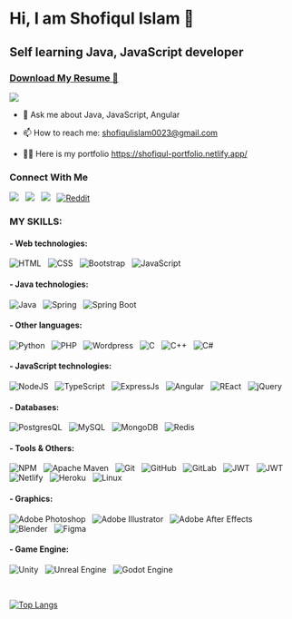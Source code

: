 # Hi, I am Shofiqul Islam 👋

## Self learning Java, JavaScript developer

### [Download My Resume 📖](https://drive.google.com/uc?export=download&id=1kn7Qfa6d35iPzyAOc2eoBVsxXXvbygT3)

<p><img src="https://github-profile-trophy.vercel.app/?username=shofiq0023&theme=onedark"></p>

-   💬 Ask me about Java, JavaScript, Angular

-   📫 How to reach me: shofiqulislam0023@gmail.com

-   👨‍💻 Here is my portfolio https://shofiqul-portfolio.netlify.app/

### Connect With Me

[![](https://img.shields.io/badge/Linkedin-0a66c2?style=for-the-badge&logo=linkedin&logoColor=white)](https://www.linkedin.com/in/shofiqul-islam-0023/) &nbsp;
[![](https://img.shields.io/badge/Facebook-4267B2?style=for-the-badge&logo=facebook&logoColor=white)](https://www.facebook.com/shofiqul0023/) &nbsp;
[![](https://img.shields.io/badge/Twitter-1DA1F2?style=for-the-badge&logo=twitter&logoColor=white)](https://twitter.com/shofiqul0023</) &nbsp;
[![Reddit](https://img.shields.io/badge/Reddit-%23FF4500.svg?style=for-the-badge&logo=Reddit&logoColor=white)](https://www.reddit.com/user/atrix0023)

### MY SKILLS:

#### - Web technologies:

![HTML](https://img.shields.io/badge/HTML-%23E34F26?style=for-the-badge&logo=html5&logoColor=white) &nbsp;
![CSS](https://img.shields.io/badge/CSS-%231572B6?style=for-the-badge&logo=CSS3&logoColor=white) &nbsp;
![Bootstrap](https://img.shields.io/badge/Bootstrap-%23563D7C?style=for-the-badge&logo=bootstrap&logoColor=white) &nbsp;
![JavaScript](https://img.shields.io/badge/Javascript-%23323330?style=for-the-badge&logo=javascript&logoColor=23F7DF1E) &nbsp;

#### - Java technologies:

![Java](https://img.shields.io/badge/Java-%23323330?style=for-the-badge&logo=java&logoColor=red) &nbsp;
![Spring](https://img.shields.io/badge/Spring-%236DB33F?style=for-the-badge&logo=spring&logoColor=white) &nbsp;
![Spring Boot](https://img.shields.io/badge/Spring_Boot-F1F1F1?style=for-the-badge&logo=springboot&logoColor=236DB33F)

#### - Other languages:

![Python](https://img.shields.io/badge/Python-blue?style=for-the-badge&logo=python&logoColor=white) &nbsp;
![PHP](https://img.shields.io/badge/PHP-%23777BB4?style=for-the-badge&logo=php&logoColor=white) &nbsp;
![Wordpress](https://img.shields.io/badge/WordPress-%23117AC9?style=for-the-badge&logo=WordPress&logoColor=white) &nbsp;
![C](https://img.shields.io/badge/c-%2300599C.svg?style=for-the-badge&logo=c&logoColor=white) &nbsp;
![C++](https://img.shields.io/badge/c++-%2300599C.svg?style=for-the-badge&logo=c%2B%2B&logoColor=white) &nbsp;
![C#](https://img.shields.io/badge/c%23-%23239120.svg?style=for-the-badge&logo=c-sharp&logoColor=white)

#### - JavaScript technologies:

![NodeJS](https://img.shields.io/badge/Node.Js-6DA55F.svg?style=for-the-badge&logo=node.js&logoColor=white) &nbsp;
![TypeScript](https://img.shields.io/badge/typescript-%23007ACC.svg?style=for-the-badge&logo=typescript&logoColor=white) &nbsp;
![ExpressJs](https://img.shields.io/badge/express.js-%23404d59?style=for-the-badge&logo=express&logoColor=%2361DAFB) &nbsp;
![Angular](https://img.shields.io/badge/angular-%23DD0031?style=for-the-badge&logo=angular&logoColor=white) &nbsp;
![REact](https://img.shields.io/badge/react-%2320232a.svg?style=for-the-badge&logo=react&logoColor=%2361DAFB) &nbsp;
![jQuery](https://img.shields.io/badge/jquery-%230769AD.svg?style=for-the-badge&logo=jquery&logoColor=white)

#### - Databases:

![PostgresQL](https://img.shields.io/badge/postgres-%23316192.svg?style=for-the-badge&logo=postgresql&logoColor=white) &nbsp;
![MySQL](https://img.shields.io/badge/mysql-%2300f.svg?style=for-the-badge&logo=mysql&logoColor=white) &nbsp;
![MongoDB](https://img.shields.io/badge/MongoDB-%234ea94b.svg?style=for-the-badge&logo=mongodb&logoColor=white) &nbsp;
![Redis](https://img.shields.io/badge/redis-%23DD0031.svg?style=for-the-badge&logo=redis&logoColor=white)

#### - Tools & Others:

![NPM](https://img.shields.io/badge/NPM-%23000000.svg?style=for-the-badge&logo=npm&logoColor=white) &nbsp;
![Apache Maven](https://img.shields.io/badge/Apache%20Maven-C71A36?style=for-the-badge&logo=Apache%20Maven&logoColor=white) &nbsp;
![Git](https://img.shields.io/badge/git-%23F05033.svg?style=for-the-badge&logo=git&logoColor=white) &nbsp;
![GitHub](https://img.shields.io/badge/github-%23121011.svg?style=for-the-badge&logo=github&logoColor=white) &nbsp;
![GitLab](https://img.shields.io/badge/gitlab-%23181717.svg?style=for-the-badge&logo=gitlab&logoColor=white) &nbsp;
![JWT](https://img.shields.io/badge/JWT-black?style=for-the-badge&logo=JSON%20web%20tokens) &nbsp;
![JWT](https://img.shields.io/badge/json-525252?style=for-the-badge&logo=json) &nbsp;
![Netlify](https://img.shields.io/badge/netlify-%23000000.svg?style=for-the-badge&logo=netlify&logoColor=#00C7B7) &nbsp;
![Heroku](https://img.shields.io/badge/heroku-%23430098.svg?style=for-the-badge&logo=heroku&logoColor=white) &nbsp;
![Linux](https://img.shields.io/badge/Linux-FCC624?style=for-the-badge&logo=linux&logoColor=black) &nbsp;

#### - Graphics:

![Adobe Photoshop](https://img.shields.io/badge/adobe%20photoshop-%2331A8FF.svg?style=for-the-badge&logo=adobe%20photoshop&logoColor=white) &nbsp;
![Adobe Illustrator](https://img.shields.io/badge/adobe%20illustrator-%23FF9A00.svg?style=for-the-badge&logo=adobe%20illustrator&logoColor=white) &nbsp;
![Adobe After Effects](https://img.shields.io/badge/Adobe%20After%20Effects-9999FF.svg?style=for-the-badge&logo=Adobe%20After%20Effects&logoColor=white) &nbsp;
![Blender](https://img.shields.io/badge/blender-%23F5792A.svg?style=for-the-badge&logo=blender&logoColor=white) &nbsp;
![Figma](https://img.shields.io/badge/figma-%23F24E1E.svg?style=for-the-badge&logo=figma&logoColor=white)

#### - Game Engine:

![Unity](https://img.shields.io/badge/unity-%23000000.svg?style=for-the-badge&logo=unity&logoColor=white) &nbsp;
![Unreal Engine](https://img.shields.io/badge/unreal_engine-%23313131.svg?style=for-the-badge&logo=unrealengine&logoColor=white) &nbsp;
![Godot Engine](https://img.shields.io/badge/GODOT-%23FFFFFF.svg?style=for-the-badge&logo=godot-engine)

<br />

[![Top Langs](https://github-readme-stats.vercel.app/api/top-langs/?username=shofiq0023&layout=compact)](https://github.com/shofiq0023/github-readme-stats)
